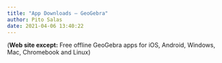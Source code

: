 ```yaml
---
title: "App Downloads – GeoGebra"
author: Pito Salas
date: 2021-04-06 13:40:22
---
```


(**Web site except:** Free offline GeoGebra apps for iOS, Android, Windows, Mac, Chromebook and Linux) 
